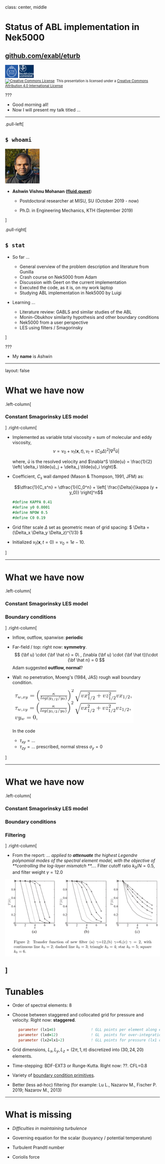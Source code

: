 class: center, middle

# Status of ABL implementation in Nek5000

## [github.com/exabl/eturb](https://github.com/exabl/eturb)

<img src="./images/dp_kth.svg" style="height: 3em;"/>
<img src="./images/dp_su.gif" style="height: 3em;"/>


<div style="font-size: 0.8em;">
<a rel="license" href="http://creativecommons.org/licenses/by/4.0/"><img
alt="Creative Commons License" style="border-width:0; height: 1em;"
src="https://i.creativecommons.org/l/by/4.0/88x31.png" /></a>&nbsp;
This presentation is licensed under a 
<a rel="license"
href="http://creativecommons.org/licenses/by/4.0/">Creative Commons Attribution
4.0 International License</a>
</div>

???

- Good morning all!
- Now I will present my talk titled ...

---

.pull-left[
## `$ whoami`

<img src="./images/dp_avmo.jpg" style="height: 8em;"/>

- **Ashwin Vishnu Mohanan ([fluid.quest](https://fluid.quest)**)

  - Postdoctoral researcher at MISU, SU (October 2019 - now)

  - Ph.D. in Engineering Mechanics, KTH (September 2019)

]

.pull-right[

## `$ stat`


- So far ...
  - General overview of the problem description and literature from Gunilla
  - Crash course on Nek5000 from Adam
  - Discussion with Geert on the current implementation
  - Executed the code, as it is, on my work laptop
  - Studying ABL implementation in Nek5000 by Luigi

- Learning ...
  - Literature review: GABLS and similar studies of the ABL
  - Monin-Obukhov similarity hypothesis and other boundary conditions
  - Nek5000 from a user perspective
  - LES using filters / Smagorinsky

]

???

- My **name** is Ashwin


---
layout: false

# What we have now

.left-column[

### Constant Smagorinsky LES model

]
.right-column[

* Implemented as variable total viscosity = sum of molecular and eddy viscosity,
  $$
  \nu = \nu_0 + \nu_t(\mathbf{x}, t), \nu_t = (C_S \Delta)^2 |\nabla^S \tilde{u}|
  $$

  where,
  $\tilde{u}$ is the resolved velocity and
  $\nabla^S \tilde{u} = \frac{1}{2} \left( \delta_i \tilde{u}_j + \delta_j \tilde{u}_i \right)$.

* Coefficient, $C_s$ wall damped (Mason & Thompson, 1991, JFM) as:

  $$\dfrac{1}{C_s^n} = \dfrac{1}{C_0^n} + \left[ \frac{\Delta}{\kappa (y + y_0)} \right]^n$$

  ```fortran
  #define KAPPA 0.41
  #define y0 0.0001
  #define NPOW 0.5
  #define C0 0.19
  ```

* Grid filter scale $\Delta$ set as geometric mean of grid spacing: $ \Delta = (\Delta_x \Delta_y \Delta_z)^{1/3} $

* Initialized $\nu_t(\mathbf{x}, t=0) = \nu_0 = 1e-10$.

]

---
# What we have now

.left-column[

### Constant Smagorinsky LES model
### Boundary conditions

]
.right-column[

* Inflow, outflow, spanwise: **periodic**

* Far-field / top: right now: **symmetry**.
  $$
     {\bf u} \cdot {\bf \hat n} = 0\ , (\nabla {\bf u} \cdot {\bf \hat t})\cdot {\bf \hat n} = 0
 $$
 Adam suggested **outflow, normal**?

* Wall: no penetration, Moeng's (1984, JAS) rough wall boundary condition.

  ![](images/moeng_boundary_cond.png)

  In the code
  * $\tau_{xy} = ...$
  * $\tau_{zy} = ...$
  prescribed, normal stress $\sigma_y = 0$

]

---
# What we have now

.left-column[

### Constant Smagorinsky LES model
### Boundary conditions
### Filtering

]
.right-column[

* From the report: *... applied to **attenuate** the highest Legendre polynomial modes of the spectral element model, with the objective of **controlling the log-layer mismatch
**...*. Filter cutoff ratio $k_0 / N = 0.5$, and filter weight $\gamma = 12.0$

![](images/low_pass_filter_vs_gamma.png)

]
---

# Tunables

* Order of spectral elements: 8

* Choose between staggered and collocated grid for pressure and velocity. Right now: **staggered**.


```fortran
      parameter (lx1=8)                ! GLL points per element along each direction
      parameter (lxd=12)               ! GL  points for over-integration (dealiasing)
      parameter (lx2=lx1-2)            ! GLL points for pressure (lx1 or lx1-2)
```


* Grid dimensions, $L_x, L_y, L_z = (2\pi, 1, \pi)$ discretized into $(30, 24, 20)$ elements.

* Time-stepping: BDF-EXT3 or Runge-Kutta. Right now: ??. CFL=0.8

* Variety of [boundary condition primitives](https://nek5000.github.io/NekDoc/problem_setup/boundary_conditions.html).

* Better (less ad-hoc) filtering (for example: Lu L., Nazarov M., Fischer P. 2019; Nazarov M., 2013)

---

# What is missing

* *Difficulties in maintaining turbulence*

* Governing equation for the scalar (buoyancy / potential temperature)

* Turbulent Prandtl number

* Coriolis force
